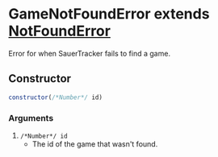 # GameNotFoundError extends [NotFoundError](notfounderror.md)
Error for when SauerTracker fails to find a game.

## Constructor
```js
constructor(/*Number*/ id)
```
### Arguments
1. `/*Number*/ id`
	* The id of the game that wasn't found.
